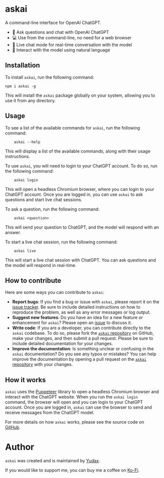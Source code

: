 # askai

A command-line interface for OpenAI ChatGPT.

- 💬 Ask questions and chat with OpenAI ChatGPT
- 💻 Use from the command-line, no need for a web browser
- 💬 Live chat mode for real-time conversation with the model
- 🤖 Interact with the model using natural language

## Installation

To install `askai`, run the following command:

```
npm i askai -g
```

This will install the `askai` package globally on your system, allowing you to use it from any directory.

## Usage

To see a list of the available commands for `askai`, run the following command:

```
    askai --help
```

This will display a list of the available commands, along with their usage instructions.

To use `askai`, you will need to login to your ChatGPT account. To do so, run the following command:

```
    askai login
```

This will open a headless Chromium browser, where you can login to your ChatGPT account. Once you are logged in, you can use `askai` to ask questions and start live chat sessions.

To ask a question, run the following command:

```
    askai <question>
```

This will send your question to ChatGPT, and the model will respond with an answer.

To start a live chat session, run the following command:

```
    askai live
```

This will start a live chat session with ChatGPT. You can ask questions and the model will respond in real-time.

## How to contribute

Here are some ways you can contribute to `askai`:

- **Report bugs**: If you find a bug or issue with `askai`, please report it on the [issue tracker](https://github.com/yudax42/askai/issues). Be sure to include detailed instructions on how to reproduce the problem, as well as any error messages or log output.
- **Suggest new features**: Do you have an idea for a new feature or enhancement for `askai`? Please open an [issue](https://github.com/yudax42/askai/issues) to discuss it.
- **Write code**: If you are a developer, you can contribute directly to the `askai` codebase. To do so, please fork the [`askai` repository](https://github.com/yudax42/askai) on GitHub, make your changes, and then submit a pull request. Please be sure to include detailed documentation for your changes.
- **Improve the documentation**: Is something unclear or confusing in the `askai` documentation? Do you see any typos or mistakes? You can help improve the documentation by opening a pull request on the [`askai` repository](https://github.com/yudax42/askai) with your changes.

## How it works

`askai` uses the [Puppeteer](https://github.com/puppeteer/puppeteer) library to open a headless Chromium browser and interact with the ChatGPT website. When you run the `askai login` command, the browser will open and you can login to your ChatGPT account. Once you are logged in, `askai` can use the browser to send and receive messages from the ChatGPT model.

For more details on how `askai` works, please see the source code on [GitHub](https://github.com/yudax42/askai).

# Author

`askai` was created and is maintained by [Yudax](https://twitter.com/_yudax).

If you would like to support me, you can buy me a coffee on [Ko-Fi](https://ko-fi.com/yudax).
